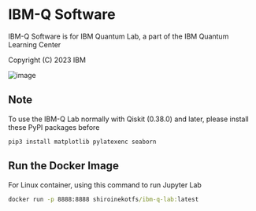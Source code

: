 # IBM-Q Software

IBM-Q Software is for IBM Quantum Lab, a part of the IBM Quantum Learning Center

Copyright (C) 2023 IBM

![image](https://github.com/shiroinekotfs/IBM-Q-Software/assets/115929530/48a96d1d-8f17-4b26-8678-0d66bd4341e0)

## Note

To use the IBM-Q Lab normally with Qiskit (0.38.0) and later, please install these PyPI packages before

```
pip3 install matplotlib pylatexenc seaborn
```

## Run the Docker Image

For Linux container, using this command to run Jupyter Lab

```cmd
docker run -p 8888:8888 shiroinekotfs/ibm-q-lab:latest
```
